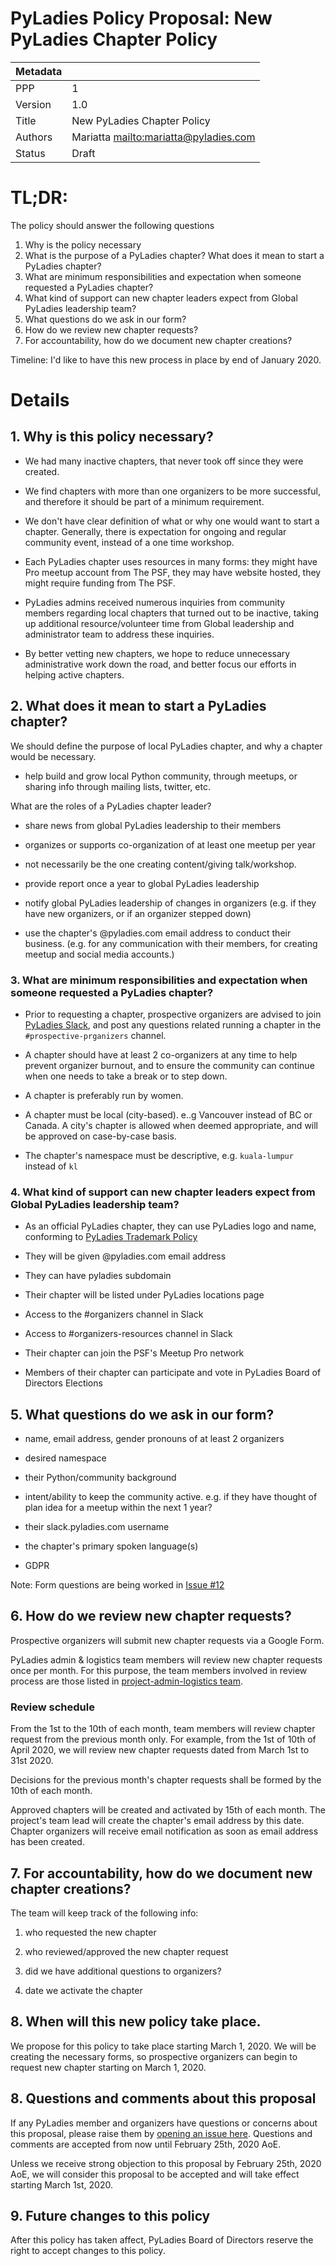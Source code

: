 # PyLadies Policy Proposal: New PyLadies Chapter Policy

| Metadata |                                            |
| -------- | ------------------------------------------ |
| PPP      | 1                                          |
| Version  | 1.0                                        |
| Title    | New PyLadies Chapter Policy                |
| Authors  | Mariatta <mailto:mariatta@pyladies.com>    |
| Status   | Draft                                      |

                                
# TL;DR:

The policy should answer the following questions

1. Why is the policy necessary
2. What is the purpose of a PyLadies chapter? What does it mean to start a PyLadies chapter? 
3. What are minimum responsibilities and expectation when someone requested a PyLadies chapter?
4. What kind of support can new chapter leaders expect from Global PyLadies leadership team?
5. What questions do we ask in our form?
6. How do we review new chapter requests?
7. For accountability, how do we document new chapter creations?

Timeline: I'd like to have this new process in place by end of January 2020.

# Details

## 1. Why is this policy necessary?

- We had many inactive chapters, that never took off since they were created.

- We find chapters with more than one organizers to be more successful, and therefore it
  should be part of a minimum requirement.
  
- We don't have clear definition of what  or why one would want to start a chapter.
  Generally, there is expectation for ongoing and regular community event, instead of
  a one time workshop.
 
- Each PyLadies chapter uses resources in many forms: they might have Pro meetup
  account from The PSF, they may have website hosted, they might require funding from The PSF.

- PyLadies admins received numerous inquiries from community members regarding local
  chapters that turned out to be inactive, taking up additional resource/volunteer time
  from Global leadership and administrator team to address these inquiries. 
 
 - By better vetting new chapters, we hope to reduce unnecessary administrative work
   down the road, and better focus our efforts in helping active chapters.

## 2. What does it mean to start a PyLadies chapter?

We should define the purpose of local PyLadies chapter, and why a chapter would be necessary.

- help build and grow local Python community, through meetups, or sharing info through mailing lists, twitter, etc.

What are the roles of a PyLadies chapter leader?

- share news from global PyLadies leadership to their members

- organizes or supports co-organization of at least one meetup per year

- not necessarily be the one creating content/giving talk/workshop. 

- provide report once a year to global PyLadies leadership 

- notify global PyLadies leadership of changes in organizers (e.g. if they have new organizers, or if an organizer stepped down)

- use the chapter's @pyladies.com email address to conduct their business. (e.g. for
  any communication with their members, for creating meetup and social media accounts.)
  
### 3. What are minimum responsibilities and expectation when someone requested a PyLadies chapter? 

- Prior to requesting a chapter, prospective organizers are advised to join 
  [PyLadies Slack](https://slackin.pyladies.com), and post any questions related
  running a chapter in the `#prospective-prganizers` channel. 

- A chapter should have at least 2 co-organizers at any time to help prevent
  organizer burnout, and to ensure the community can continue when one needs
  to take a break or to step down.

- A chapter is preferably run by women.

- A chapter must be local (city-based). e..g Vancouver instead of BC or Canada.
  A city's chapter is allowed when deemed appropriate, and will be approved
  on case-by-case basis.
  
- The chapter's namespace must be descriptive, e.g. `kuala-lumpur` instead of `kl`

### 4. What kind of support can new chapter leaders expect from Global PyLadies leadership team?

- As an official PyLadies chapter, they can use PyLadies logo and name, conforming
  to [PyLadies Trademark Policy](https://github.com/pyladies/pyladies-assets#pyladies-assets)

- They will be given @pyladies.com email address

- They can have pyladies subdomain

- Their chapter will be listed under PyLadies locations page

- Access to the #organizers channel in Slack

- Access to #organizers-resources channel in Slack

- Their chapter can join the PSF's Meetup Pro network

- Members of their chapter can participate and vote in PyLadies Board of Directors Elections


## 5. What questions do we ask in our form?

- name, email address, gender pronouns of at least 2 organizers

- desired namespace

- their Python/community background

- intent/ability to keep the community active. e.g. if they have thought of plan idea for a meetup within the next 1 year?

- their slack.pyladies.com username

- the chapter's primary spoken language(s)

- GDPR 

Note: Form questions are being worked in [Issue #12](https://github.com/pyladies/project-admin-logisitics/pull/12)

## 6. How do we review new chapter requests?

Prospective organizers will submit new chapter requests via a Google Form.

PyLadies admin & logistics team members will review new chapter requests once
per month. For this purpose, the team members involved in review process are those listed
in [project-admin-logistics team](https://github.com/pyladies/project-admin-logisitics#team).

### Review schedule

From the 1st to the 10th of each month, team members will review chapter request
from the previous month only. For example, from the 1st of 10th of April 2020,
we will review new chapter requests dated from March 1st to 31st 2020.

Decisions for the previous month's chapter requests shall be formed by the 10th
of each month.

Approved chapters will be created and activated by 15th of each month. The project's
team lead will create the chapter's email address by this date. Chapter organizers will receive email
notification as soon as email address has been created.

## 7. For accountability, how do we document new chapter creations?

The team will keep track of the following info:

1. who requested the new chapter

2. who reviewed/approved the new chapter request

3. did we have additional questions to organizers?

4. date we activate the chapter


## 8. When will this new policy take place.

We propose for this policy to take place starting March 1, 2020. We will be creating
the necessary forms, so prospective organizers can begin to request new chapter
starting on March 1, 2020.

## 8. Questions and comments about this proposal

If any PyLadies member and organizers have questions or concerns about this proposal,
please raise them by [opening an issue here](https://github.com/pyladies/project-admin-logisitics/issues).
Questions and comments are accepted from now until February 25th, 2020 AoE.

Unless we receive strong objection to this proposal by February 25th, 2020 AoE,
we will consider this proposal to be accepted and will take effect starting
March 1st, 2020.

## 9. Future changes to this policy

After this policy has taken affect, PyLadies Board of Directors reserve the right
to accept changes to this policy.



